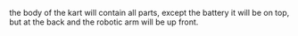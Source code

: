 the body of the kart will contain all parts, except the battery it will be on top, but at the back and the robotic arm will be up front.
